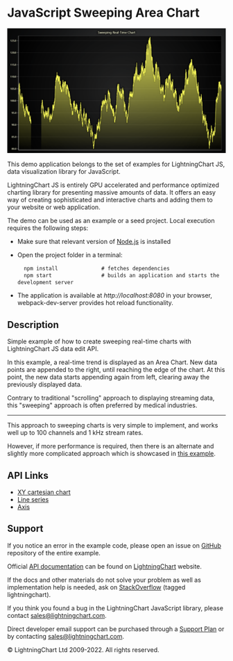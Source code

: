 # JavaScript Sweeping Area Chart

![JavaScript Sweeping Area Chart](sweepingLineChartNew-darkGold.png)

This demo application belongs to the set of examples for LightningChart JS, data visualization library for JavaScript.

LightningChart JS is entirely GPU accelerated and performance optimized charting library for presenting massive amounts of data. It offers an easy way of creating sophisticated and interactive charts and adding them to your website or web application.

The demo can be used as an example or a seed project. Local execution requires the following steps:

-   Make sure that relevant version of [Node.js](https://nodejs.org/en/download/) is installed
-   Open the project folder in a terminal:

          npm install              # fetches dependencies
          npm start                # builds an application and starts the development server

-   The application is available at _http://localhost:8080_ in your browser, webpack-dev-server provides hot reload functionality.


## Description

Simple example of how to create sweeping real-time charts with LightningChart JS data edit API.

In this example, a real-time trend is displayed as an Area Chart.
New data points are appended to the right, until reaching the edge of the chart.
At this point, the new data starts appending again from left, clearing away the previously displayed data.

Contrary to traditional "scrolling" approach to displaying streaming data, this "sweeping" approach is often preferred by medical industries.

---

This approach to sweeping charts is very simple to implement, and works well up to 100 channels and 1 kHz stream rates.

However, if more performance is required, then there is an alternate and slightly more complicated approach which is showcased in [this example](https://lightningchart.com/js-charts/interactive-examples/examples/lcjs-example-0033-sweepingLineDashboard.html).


## API Links

* [XY cartesian chart]
* [Line series]
* [Axis]


## Support

If you notice an error in the example code, please open an issue on [GitHub][0] repository of the entire example.

Official [API documentation][1] can be found on [LightningChart][2] website.

If the docs and other materials do not solve your problem as well as implementation help is needed, ask on [StackOverflow][3] (tagged lightningchart).

If you think you found a bug in the LightningChart JavaScript library, please contact sales@lightningchart.com.

Direct developer email support can be purchased through a [Support Plan][4] or by contacting sales@lightningchart.com.

[0]: https://github.com/Arction/
[1]: https://lightningchart.com/lightningchart-js-api-documentation/
[2]: https://lightningchart.com
[3]: https://stackoverflow.com/questions/tagged/lightningchart
[4]: https://lightningchart.com/support-services/

© LightningChart Ltd 2009-2022. All rights reserved.


[XY cartesian chart]: https://lightningchart.com/js-charts/api-documentation/v7.0.1/classes/ChartXY.html
[Line series]: https://lightningchart.com/js-charts/api-documentation/v7.0.1/classes/LineSeries.html
[Axis]: https://lightningchart.com/js-charts/api-documentation/v7.0.1/classes/Axis.html

